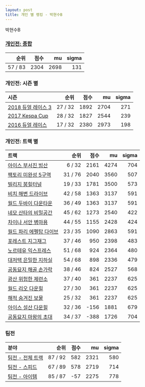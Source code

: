 ```yaml
---
layout: post
title: 개인 별 랭킹 - 박현수B
---
```


박현수B

### [개인전: 종합](../singles-full)

| 순위 | 점수 | mu | sigma |
|---:|---:|---:|---:|
| 57 / 83 | 2304 | 2698 | 131 |

### 개인전: 시즌 별

| 시즌 | 순위 | 점수 | mu | sigma |
|:---|---:|---:|---:|---:|
| [2018 듀얼 레이스 3](../singles-s2018_1) | 27 / 32 | 1892 | 2704 | 271 |
| [2017 Kespa Cup](../singles-s2017_2) | 28 / 32 | 1827 | 2544 | 239 |
| [2016 듀얼 레이스](../singles-s2016_1) | 17 / 32 | 2380 | 2973 | 198 |

### 개인전: 트랙 별

| 트랙 | 순위 | 점수 | mu | sigma |
|:---|---:|---:|---:|---:|
| [아이스 부서진 빙산](../boobing) | 6 / 32 | 2161 | 4274 | 704 |
| [팩토리 미완성 5구역](../district5) | 31 / 76 | 2040 | 3560 | 507 |
| [빌리지 붐힐터널](../boomhill) | 19 / 33 | 1781 | 3500 | 573 |
| [비치 해변 드라이브](../haebyun) | 42 / 58 | 1363 | 3137 | 591 |
| [월드 두바이 다운타운](../dubai) | 36 / 49 | 1363 | 3137 | 591 |
| [네모 산타의 비밀공간](../santa) | 45 / 62 | 1273 | 2540 | 422 |
| [차이나 서안 병마용](../byeongma) | 44 / 55 | 1155 | 2428 | 424 |
| [월드 파리 에펠탑 다이브](../eifel) | 23 / 35 | 1090 | 2863 | 591 |
| [포레스트 지그재그](../zigzag) | 37 / 46 | 950 | 2398 | 483 |
| [노르테유 익스프레스](../noex) | 51 / 68 | 924 | 2364 | 480 |
| [대저택 은밀한 지하실](../jeotaek) | 54 / 68 | 898 | 2336 | 479 |
| [공동묘지 해골 손가락](../haeson) | 38 / 46 | 824 | 2527 | 568 |
| [광산 위험한 제련소](../jeryeonso) | 37 / 40 | 361 | 2237 | 625 |
| [월드 리오 다운힐](../rio) | 27 / 30 | 361 | 2237 | 625 |
| [해적 숨겨진 보물](../haesumbo) | 25 / 32 | 361 | 2237 | 625 |
| [아이스 설산 다운힐](../seolsan) | 32 / 36 | -156 | 1881 | 679 |
| [공동묘지 마왕의 초대](../mawang) | 34 / 37 | -388 | 1726 | 704 |

### 팀전

| 분야 | 순위 | 점수 | mu | sigma |
|:---|---:|---:|---:|---:|
| [팀전 - 전체 트랙](../team-full) | 87 / 92 | 582 | 2321 | 580 |
| [팀전 - 스피드](../team-speed) | 67 / 89 | 578 | 2719 | 714 |
| [팀전 - 아이템](../team-item) | 85 / 87 | -57 | 2275 | 778 |
